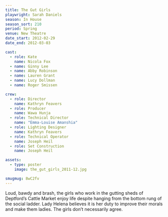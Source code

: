 ```yaml
---
title: The Gut Girls
playwright: Sarah Daniels
season: In House
season_sort: 210
period: Spring
venue: New Theatre
date_start: 2012-02-29
date_end: 2012-03-03

cast:
  - role: Kate
    name: Nicola Fox
  - name: Ginny Lee
  - name: Abby Robinson
  - name: Lauren Grant
  - name: Lucy Dollman
  - name: Roger Smissen

crew:
  - role: Director
    name: Kathryn Feavers
  - role: Producer
    name: Wawa Hunja
  - role: Technical Director
    name: "Emma-Louise Amanshia"
  - role: Lighting Designer
    name: Kathryn Feavers
  - role: Technical Operator
    name: Joseph Heil
  - role: Set Construction
    name: Joseph Heil

assets:
  - type: poster
    image: the_gut_girls_2011-12.jpg

smugmug: 8wC2fv
---
```


Loud, bawdy and brash, the girls who work in the gutting sheds of Deptford’s Cattle Market enjoy life despite hanging from the bottom rung of the social ladder. Lady Helena believes it is her duty to improve their morals and make them ladies. The girls don’t necessarily agree.
